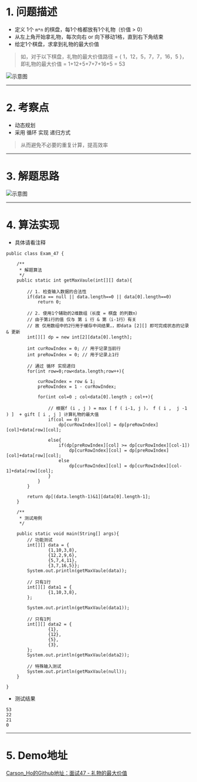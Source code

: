 # 1. 问题描述
- 定义 1个 `m*n` 的棋盘，每1个格都放有1个礼物（价值 > 0）
- 从左上角开始拿礼物，每次向右 or 向下移动1格，直到右下角结束
- 给定1个棋盘，求拿到礼物的最大价值
>如，对于以下棋盘，礼物的最大价值路径 = { 1，12，5，7，7，16，5 }，即礼物的最大价值 = 1+12+5+7+7+16+5 = 53

![示意图](http://upload-images.jianshu.io/upload_images/944365-77a798c057c3eb8e.png?imageMogr2/auto-orient/strip%7CimageView2/2/w/1240)


***
# 2. 考察点
- 动态规划
- 采用 循环 实现 递归方式
>从而避免不必要的重复计算，提高效率


***
# 3. 解题思路

![示意图](http://upload-images.jianshu.io/upload_images/944365-8f638f2f9ca34c19.jpg?imageMogr2/auto-orient/strip%7CimageView2/2/w/1240)


***

# 4. 算法实现
- 具体请看注释

```
public class Exam_47 {
    
    /**
     * 解题算法
     */
    public static int getMaxVaule(int[][] data){

        // 1. 检查输入数据的合法性
        if(data == null || data.length==0 || data[0].length==0)
            return 0;

        // 2. 使用1个辅助的2维数组（长度 = 棋盘 的列数n）
        // 由于第i行的值 仅与 第 i 行 & 第（i-1行）有关
        // 故 仅用数组中的2行用于缓存中间结果，，即data [2][] 即可完成状态的记录 & 更新
        int[][] dp = new int[2][data[0].length];
        
        int curRowIndex = 0; // 用于记录当前行
        int preRowIndex = 0; // 用于记录上1行

        // 通过 循环 实现递归
        for(int row=0;row<data.length;row++){

            curRowIndex = row & 1;
            preRowIndex = 1 - curRowIndex;

            for(int col=0 ; col<data[0].length ; col++){
                
                // 根据f (i , j ) = max [ f ( i-1, j )， f ( i ,  j -1 ) ]  + gift [ i , j ] 计算礼物的最大值
                if(col == 0)
                    dp[curRowIndex][col] = dp[preRowIndex][col]+data[row][col];
                
                else{
                    if(dp[preRowIndex][col] >= dp[curRowIndex][col-1])
                        dp[curRowIndex][col] = dp[preRowIndex][col]+data[row][col];
                    else
                        dp[curRowIndex][col] = dp[curRowIndex][col-1]+data[row][col];
                }
            }
        }
        
        return dp[(data.length-1)&1][data[0].length-1];
    }

    /**
     * 测试用例
     */

    public static void main(String[] args){
        // 功能测试
        int[][] data = {
                {1,10,3,8},
                {12,2,9,6},
                {5,7,4,11},
                {3,7,16,5}};
        System.out.println(getMaxVaule(data));

        // 只有1行
        int[][] data1 = {
                {1,10,3,8},
        };

        System.out.println(getMaxVaule(data1));

        // 只有1列
        int[][] data2 = {
                {1},
                {12},
                {5},
                {3},
        };
        System.out.println(getMaxVaule(data2));

        // 特殊输入测试
        System.out.println(getMaxVaule(null));
    }

}
```

- 测试结果

```
53
22
21
0
```

***
# 5. Demo地址
[Carson_Ho的Github地址：面试47 - 礼物的最大价值](https://github.com/Carson-Ho/AlgorithmLearning)